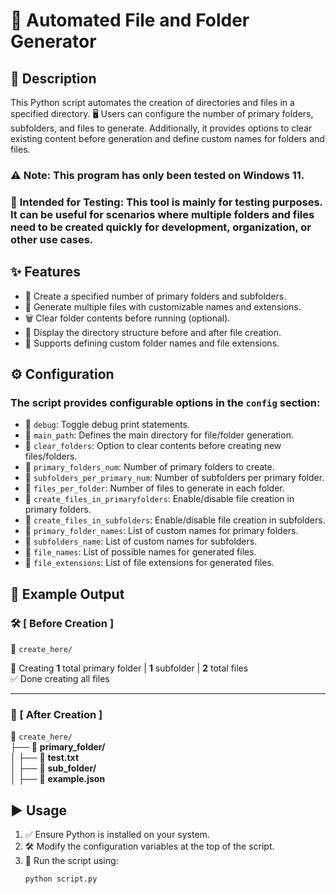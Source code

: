 # 📁 Automated File and Folder Generator

## 📜 Description
This Python script automates the creation of directories and files in a specified directory. 🖥️ Users can configure the number of primary folders, subfolders, and files to generate. Additionally, it provides options to clear existing content before generation and define custom names for folders and files.  

### ⚠️ **Note:** This program has only been tested on Windows 11.
### 🔬 **Intended for Testing:** This tool is mainly for testing purposes. It can be useful for scenarios where multiple folders and files need to be created quickly for development, organization, or other use cases.  

## ✨ Features
- 📂 Create a specified number of primary folders and subfolders.
- 📄 Generate multiple files with customizable names and extensions.
- 🗑️ Clear folder contents before running (optional).
- 📝 Display the directory structure before and after file creation.
- 🔧 Supports defining custom folder names and file extensions.

## ⚙️ Configuration
### The script provides configurable options in the `config` section:

- 🐞 `debug`: Toggle debug print statements.
- 📍 `main_path`: Defines the main directory for file/folder generation.
- 🧹 `clear_folders`: Option to clear contents before creating new files/folders.
- 📂 `primary_folders_num`: Number of primary folders to create.
- 📁 `subfolders_per_primary_num`: Number of subfolders per primary folder.
- 📄 `files_per_folder`: Number of files to generate in each folder.
- 📌 `create_files_in_primaryfolders`: Enable/disable file creation in primary folders.
- 📌 `create_files_in_subfolders`: Enable/disable file creation in subfolders.
- 📁 `primary_folder_names`: List of custom names for primary folders.
- 📂 `subfolders_name`: List of custom names for subfolders.
- 📝 `file_names`: List of possible names for generated files.
- 🔖 `file_extensions`: List of file extensions for generated files.

## 📂 Example Output

### 🛠️ [ Before Creation ]  
📁 `create_here/`  

📌 Creating **1** total primary folder | **1** subfolder | **2** total files  
✅ Done creating all files  

---

### 📂 [ After Creation ]  
📁 `create_here/`  
  ├── 📁 **primary_folder/**  
  │   ├── 📄 **test.txt**  
  │   ├── 📂 **sub_folder/**  
  │       ├── 📄 **example.json**  



## ▶️ Usage
1. ✅ Ensure Python is installed on your system.
2. 🛠️ Modify the configuration variables at the top of the script.
3. 🚀 Run the script using:
   ```sh
   python script.py
